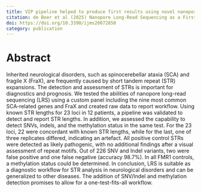 ```yaml
---
title: VIP pipeline helped to produce first results using novel nanopore sequencing!
citation: de Boer et al (2025) Nanopore Long-Read Sequencing as a First-Tier Diagnostic Test to Detect Repeat Expansions in Neurological Disorders. Int.J.Mol. Sci
doi: https://doi.org/10.3390/ijms26072850
category: publication
---
```


# Abstract

Inherited neurological disorders, such as spinocerebellar ataxia (SCA) and fragile X (FraX), are frequently caused by short tandem repeat (STR) expansions. The detection and assessment of STRs is important for diagnostics and prognosis. We tested the abilities of nanopore long-read sequencing (LRS) using a custom panel including the nine most common SCA-related genes and FraX and created raw data to report workflow. Using known STR lengths for 23 loci in 12 patients, a pipeline was validated to detect and report STR lengths. In addition, we assessed the capability to detect SNVs, indels, and the methylation status in the same test. For the 23 loci, 22 were concordant with known STR lengths, while for the last, one of three replicates differed, indicating an artefact. All positive control STRs were detected as likely pathogenic, with no additional findings after a visual assessment of repeat motifs. Out of 226 SNV and Indel variants, two were false positive and one false negative (accuracy 98.7%). In all FMR1 controls, a methylation status could be determined. In conclusion, LRS is suitable as a diagnostic workflow for STR analysis in neurological disorders and can be generalized to other diseases. The addition of SNV/Indel and methylation detection promises to allow for a one-test-fits-all workflow.